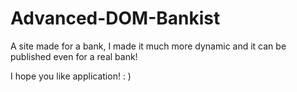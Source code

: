 # Advanced-DOM-Bankist

A site made for a bank, I made it much more dynamic and it can be published even for a real bank!

I hope you like application! : )

